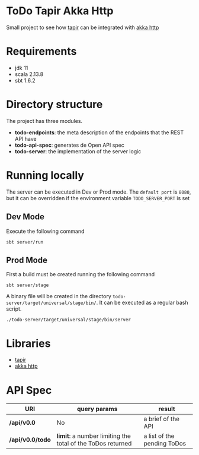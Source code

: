 # ToDo Tapir Akka Http

Small project to see how [tapir](https://tapir.softwaremill.com/en/latest/) can be integrated with 
[akka http](https://doc.akka.io/docs/akka-http/current/)

# Requirements

- jdk 11
- scala 2.13.8
- sbt 1.6.2

# Directory structure

The project has three modules.

- **todo-endpoints**: the meta description of the endpoints that the REST API have
- **todo-api-spec**: generates de Open API spec 
- **todo-server**: the implementation of the server logic

# Running locally

The server can be executed in Dev or Prod mode. The `default port` is `8080`, but it can be overridden if the 
environment variable `TODO_SERVER_PORT` is set 

## Dev Mode

Execute the following command

```shell
sbt server/run
```

## Prod Mode

First a build must be created running the following command

```shell
sbt server/stage
```

A binary file will be created in the directory `todo-server/target/universal/stage/bin/`. It can be executed as a
regular bash script.

```shell
./todo-server/target/universal/stage/bin/server
```

# Libraries

- [tapir](https://tapir.softwaremill.com/en/latest/)
- [akka http](https://doc.akka.io/docs/akka-http/current/)

# API Spec

|URI|query params|result|
|---|------------|------|
|**/api/v0.0**|No|a brief of the API|
|**/api/v0.0/todo**|**limit**: a number limiting the total of the ToDos returned|a list of the pending ToDos|
